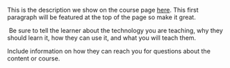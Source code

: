 This is the description we show on the course page [here](https://lab.github.com/Denchik2992/pervyj-urok). This first paragraph will be featured at the top of the page so make it great.
​

​
Be sure to tell the learner about the technology you are teaching, why they should learn it, how they can use it, and what you will teach them.
​


Include information on how they can reach you for questions about the content or course. 